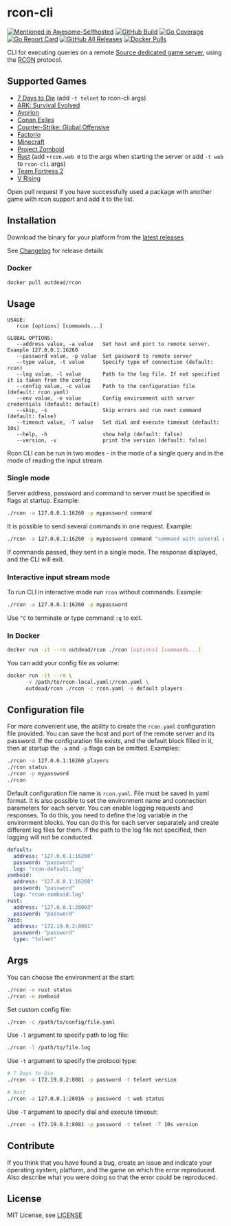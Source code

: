 # rcon-cli
[![Mentioned in Awesome-Selfhosted](https://awesome.re/mentioned-badge.svg)](https://github.com/awesome-selfhosted/awesome-selfhosted)
[![GitHub Build](https://github.com/gorcon/rcon-cli/workflows/build/badge.svg)](https://github.com/gorcon/rcon-cli/actions)
[![Go Coverage](https://github.com/gorcon/rcon-cli/wiki/coverage.svg)](https://raw.githack.com/wiki/gorcon/rcon-cli/coverage.html)
[![Go Report Card](https://goreportcard.com/badge/github.com/gorcon/rcon-cli)](https://goreportcard.com/report/github.com/gorcon/rcon-cli)
[![GitHub All Releases](https://img.shields.io/github/downloads/gorcon/rcon-cli/total)](https://github.com/gorcon/rcon-cli/releases)
[![Docker Pulls](https://img.shields.io/docker/pulls/outdead/rcon.svg)](https://hub.docker.com/r/outdead/rcon)

CLI for executing queries on a remote [Source dedicated game server](https://developer.valvesoftware.com/wiki/Source_Dedicated_Server), using the [RCON](https://developer.valvesoftware.com/wiki/Source_RCON_Protocol) protocol.

## Supported Games
* [7 Days to Die](https://store.steampowered.com/app/251570) (add `-t telnet` to rcon-cli args)
* [ARK: Survival Evolved](https://store.steampowered.com/app/346110)
* [Avorion](https://store.steampowered.com/app/445220/Avorion/)
* [Conan Exiles](https://store.steampowered.com/app/440900)
* [Counter-Strike: Global Offensive](https://store.steampowered.com/app/730)
* [Factorio](https://factorio.com/)
* [Minecraft](https://www.minecraft.net)
* [Project Zomboid](https://store.steampowered.com/app/108600) 
* [Rust](https://store.steampowered.com/app/252490) (add `+rcon.web 0` to the args when starting the server or add `-t web` to `rcon-cli` args)
* [Team Fortress 2](https://store.steampowered.com/app/440/Team_Fortress_2/)
* [V Rising](https://store.steampowered.com/app/1604030/V_Rising/)




Open pull request if you have successfully used a package with another game with rcon support and add it to the list.

## Installation
Download the binary for your platform from the [latest releases](https://github.com/gorcon/rcon-cli/releases/latest)

See [Changelog](CHANGELOG.md) for release details

### Docker
```bash
docker pull outdead/rcon
```

## Usage
```text
USAGE:
   rcon [options] [commands...]

GLOBAL OPTIONS:
   --address value, -a value   Set host and port to remote server. Example 127.0.0.1:16260
   --password value, -p value  Set password to remote server
   --type value, -t value      Specify type of connection (default: rcon)
   --log value, -l value       Path to the log file. If not specified it is taken from the config
   --config value, -c value    Path to the configuration file (default: rcon.yaml)
   --env value, -e value       Config environment with server credentials (default: default)
   --skip, -s                  Skip errors and run next command (default: false)
   --timeout value, -T value   Set dial and execute timeout (default: 10s)
   --help, -h                  show help (default: false)
   --version, -v               print the version (default: false)
```

Rcon CLI can be run in two modes - in the mode of a single query and in the mode of reading the input stream

### Single mode
Server address, password and command to server must be specified in flags at startup. Example:  
```bash
./rcon -a 127.0.0.1:16260 -p mypassword command
```

It is possible to send several commands in one request. Example:  
```bash
./rcon -a 127.0.0.1:16260 -p mypassword command "command with several words" 'command "with double quotes"'
```

If commands passed, they sent in a single mode. The response displayed, and the CLI will exit.

### Interactive input stream mode
To run CLI in interactive mode run `rcon` without commands. Example:
```bash
./rcon -a 127.0.0.1:16260 -p mypassword
```

Use `^C` to terminate or type command `:q` to exit.    

### In Docker
```bash
docker run -it --rm outdead/rcon ./rcon [options] [commands...]
```

You can add your config file as volume:
```bash
docker run -it --rm \
      -v /path/to/rcon-local.yaml:/rcon.yaml \
      outdead/rcon ./rcon -c rcon.yaml -e default players
```

## Configuration file
For more convenient use, the ability to create the `rcon.yaml` configuration file provided. You can save the host and port of the remote server and its password. If the configuration file exists, and the default block filled in it, then at startup the `-a` and `-p` flags can be omitted. Examples:
```bash
./rcon -a 127.0.0.1:16260 players
./rcon status
./rcon -p mypassword
./rcon
```

Default configuration file name is `rcon.yaml`. File must be saved in yaml format. It is also possible to set the environment name and connection parameters for each server. You can enable logging requests and responses. To do this, you need to define the log variable in the environment blocks. You can do 
this for each server separately and create different log files for them. If the path to the log file not specified, then logging will not be conducted. 
```yaml
default:
  address: "127.0.0.1:16260"
  password: "password"
  log: "rcon-default.log"
zomboid:
  address: "127.0.0.1:16260"
  password: "password"
  log: "rcon-zomboid.log"
rust:
  address: "127.0.0.1:28003"
  password: "password"
7dtd:
  address: "172.19.0.2:8081"
  password: "password"
  type: "telnet"
```

## Args
You can choose the environment at the start:
```bash
./rcon -e rust status
./rcon -e zomboid
```

Set custom config file:
```bash
./rcon -c /path/to/config/file.yaml
```

Use `-l` argument to specify path to log file:
```bash
./rcon -l /path/to/file.log
```

Use `-t` argument to specify the protocol type:
```bash
# 7 Days to Die
./rcon -a 172.19.0.2:8081 -p password -t telnet version

# Rust
./rcon -a 127.0.0.1:28016 -p password -t web status
```

Use `-T` argument to specify dial and execute timeout:
```bash
./rcon -a 172.19.0.2:8081 -p password -t telnet -T 10s version
```

## Contribute
If you think that you have found a bug, create an issue and indicate your operating system, platform, and the game on which the error reproduced. Also describe what you were doing so that the error could be reproduced.

## License
MIT License, see [LICENSE](LICENSE)
